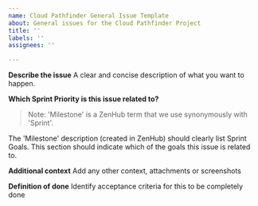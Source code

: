 ```yaml
---
name: Cloud Pathfinder General Issue Template
about: General issues for the Cloud Pathfinder Project
title: ''
labels: ''
assignees: ''

---
```


**Describe the issue**
A clear and concise description of what you want to happen.

**Which Sprint Priority is this issue related to?**
> Note: 'Milestone' is a ZenHub term that we use synonymously with 'Sprint'. 

The 'Milestone' description (created in ZenHub) should clearly list Sprint Goals. This section should indicate which of the goals this issue is related to.

**Additional context**
Add any other context, attachments or screenshots

**Definition of done**
Identify acceptance criteria for this to be completely done
